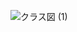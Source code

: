 ![クラス図 (1)](https://user-images.githubusercontent.com/56494810/103470777-149cac80-4dba-11eb-8499-70f678b720bb.png)
